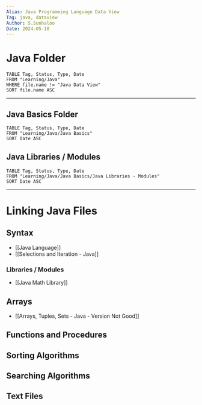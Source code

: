 ```yaml
---
Alias: Java Programming Language Data View
Tag: java, dataview
Author: S.Sunhaloo
Date: 2024-05-10
---
```


# Java Folder

```dataview
TABLE Tag, Status, Type, Date
FROM "Learning/Java"
WHERE file.name != "Java Data View"
SORT file.name ASC
```

---

## Java Basics Folder

```dataview
TABLE Tag, Status, Type, Date
FROM "Learning/Java/Java Basics"
SORT Date ASC
```

## Java Libraries / Modules

```dataview
TABLE Tag, Status, Type, Date
FROM "Learning/Java/Java Basics/Java Libraries - Modules"
SORT Date ASC
```

---

# Linking Java Files

## Syntax

- [[Java Language]]
- [[Selections and Iteration - Java]]

### Libraries / Modules

- [[Java Math Library]]

## Arrays

- [[Arrays, Tuples, Sets - Java - Version Not Good]]

## Functions and Procedures


## Sorting Algorithms



## Searching Algorithms



## Text Files

